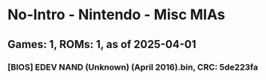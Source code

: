 # No-Intro - Nintendo - Misc MIAs
## Games: 1, ROMs: 1, as of 2025-04-01

### [BIOS] EDEV NAND (Unknown) (April 2016).bin, CRC: 5de223fa
